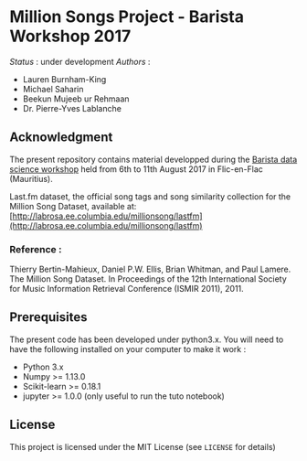 # Million Songs Project - Barista Workshop 2017

*Status* : under development
*Authors* :

* Lauren Burnham-King 
* Michael Saharin
* Beekun Mujeeb ur Rehmaan
* Dr. Pierre-Yves Lablanche

## Acknowledgment

The present repository contains material developped during the [Barista data science workshop](https://sites.google.com/ska.ac.za/barista/) held from 6th to 11th August 2017 in Flic-en-Flac (Mauritius).

Last.fm dataset, the official song tags and song similarity collection for the Million Song Dataset, available at: [http://labrosa.ee.columbia.edu/millionsong/lastfm](http://labrosa.ee.columbia.edu/millionsong/lastfm)

### Reference :

Thierry Bertin-Mahieux, Daniel P.W. Ellis, Brian Whitman, and Paul Lamere.   
The Million Song Dataset. In Proceedings of the 12th International Society  
for Music Information Retrieval Conference (ISMIR 2011), 2011.  

## Prerequisites

The present code has been developed under python3.x. You will need to have the following installed on your computer to make it work :

* Python 3.x
* Numpy >= 1.13.0
* Scikit-learn >= 0.18.1
* jupyter >= 1.0.0 (only useful to run the tuto notebook)

## License
This project is licensed under the MIT License (see `LICENSE` for details) 
